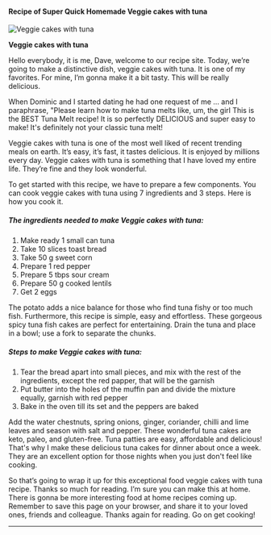             

#### Recipe of Super Quick Homemade Veggie cakes with tuna

![Veggie cakes with tuna](https://img-global.cpcdn.com/recipes/f35f6ddfe40dd3e1/751x532cq70/veggie-cakes-with-tuna-recipe-main-photo.jpg)

**Veggie cakes with tuna**

Hello everybody, it is me, Dave, welcome to our recipe site. Today, we’re going to make a distinctive dish, veggie cakes with tuna. It is one of my favorites. For mine, I’m gonna make it a bit tasty. This will be really delicious.

When Dominic and I started dating he had one request of me … and I paraphrase, "Please learn how to make tuna melts like, um, the girl This is the BEST Tuna Melt recipe! It is so perfectly DELICIOUS and super easy to make! It's definitely not your classic tuna melt!

Veggie cakes with tuna is one of the most well liked of recent trending meals on earth. It’s easy, it’s fast, it tastes delicious. It is enjoyed by millions every day. Veggie cakes with tuna is something that I have loved my entire life. They’re fine and they look wonderful.

To get started with this recipe, we have to prepare a few components. You can cook veggie cakes with tuna using 7 ingredients and 3 steps. Here is how you cook it.

##### The ingredients needed to make Veggie cakes with tuna:

1.  Make ready 1 small can tuna
2.  Take 10 slices toast bread
3.  Take 50 g sweet corn
4.  Prepare 1 red pepper
5.  Prepare 5 tbps sour cream
6.  Prepare 50 g cooked lentils
7.  Get 2 eggs

The potato adds a nice balance for those who find tuna fishy or too much fish. Furthermore, this recipe is simple, easy and effortless. These gorgeous spicy tuna fish cakes are perfect for entertaining. Drain the tuna and place in a bowl; use a fork to separate the chunks.

##### Steps to make Veggie cakes with tuna:

1.  Tear the bread apart into small pieces, and mix with the rest of the ingredients, except the red papper, that will be the garnish
2.  Put butter into the holes of the muffin pan and divide the mixture equally, garnish with red pepper
3.  Bake in the oven till its set and the peppers are baked

Add the water chestnuts, spring onions, ginger, coriander, chilli and lime leaves and season with salt and pepper. These wonderful tuna cakes are keto, paleo, and gluten-free. Tuna patties are easy, affordable and delicious! That's why I make these delicious tuna cakes for dinner about once a week. They are an excellent option for those nights when you just don't feel like cooking.

So that’s going to wrap it up for this exceptional food veggie cakes with tuna recipe. Thanks so much for reading. I’m sure you can make this at home. There is gonna be more interesting food at home recipes coming up. Remember to save this page on your browser, and share it to your loved ones, friends and colleague. Thanks again for reading. Go on get cooking!

* * *